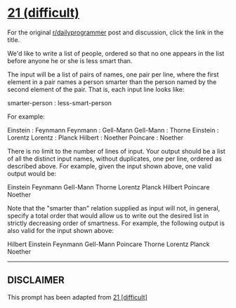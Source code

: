 # [21 (difficult)](https://www.reddit.com/r/dailyprogrammer/comments/qp4jv/392012_challenge_21_difficult/)

For the original [r/dailyprogrammer](https://www.reddit.com/r/dailyprogrammer/) post and discussion, click the link in the title.

We'd like to write a list of people, ordered so that no one appears in the list before anyone he or she is less smart than.

The input will be a list of pairs of names, one pair per line, where the first element in a pair names a person smarter than the person named by the second element of the pair.   That is, each input line looks like:

smarter-person : less-smart-person

For example:

Einstein : Feynmann
Feynmann : Gell-Mann
Gell-Mann : Thorne
Einstein : Lorentz
Lorentz : Planck
Hilbert : Noether
Poincare : Noether

There is no limit to the number of lines of input.   Your output should be a list of all the distinct input names, without duplicates, one per line, ordered as described above.   For example, given the input shown above, one valid output would be:

Einstein
Feynmann
Gell-Mann
Thorne
Lorentz
Planck
Hilbert
Poincare
Noether

Note that the "smarter than" relation supplied as input will not, in general, specify a total order that would allow us to write out the desired list in strictly decreasing order of smartness.   For example, the following output is also valid for the input shown above:

Hilbert
Einstein
Feynmann
Gell-Mann
Poincare
Thorne
Lorentz
Planck
Noether


----
## **DISCLAIMER**
This prompt has been adapted from [21 [difficult]](https://www.reddit.com/r/dailyprogrammer/comments/qp4jv/392012_challenge_21_difficult/
)
